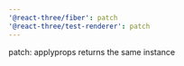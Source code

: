 ```yaml
---
'@react-three/fiber': patch
'@react-three/test-renderer': patch
---
```


patch: applyprops returns the same instance
